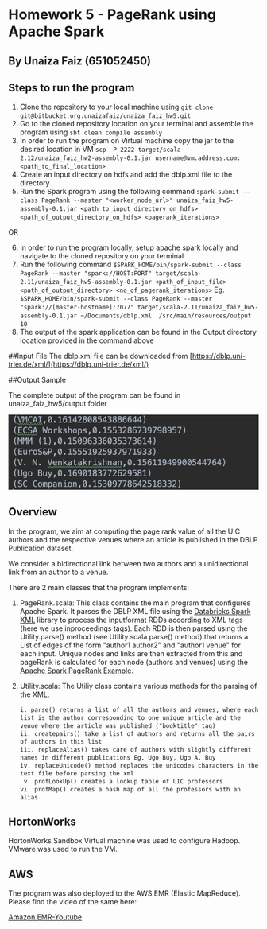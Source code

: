 # Homework 5 - PageRank using Apache Spark
## By Unaiza Faiz (651052450)

## Steps to run the program
1. Clone the repository to your local machine using 
``git clone git@bitbucket.org:unaizafaiz/unaiza_faiz_hw5.git ``
2. Go to the cloned repository location on your terminal and assemble the program using
``sbt clean compile assembly``
3. In order to run the program on Virtual machine copy the jar to the desired location in VM
``scp -P 2222 target/scala-2.12/unaiza_faiz_hw2-assembly-0.1.jar username@vm.address.com:<path_to_final_location>``
4. Create an input directory on hdfs and add the dblp.xml file to the directory 
5. Run the Spark program using the following command
`spark-submit --class PageRank --master "<worker_node_url>" unaiza_faiz_hw5-assembly-0.1.jar <path_to_input_directory_on_hdfs> <path_of_output_directory_on_hdfs> <pagerank_iterations>`

OR

6. In order to run the program locally, setup apache spark locally and navigate to the cloned repository on your terminal
7. Run the following command
`$SPARK_HOME/bin/spark-submit --class PageRank --master "spark://HOST:PORT" target/scala-2.11/unaiza_faiz_hw5-assembly-0.1.jar <path_of_input_file> <path_of_output_directory> <no_of_pagerank_iterations>`
Eg. 
`$SPARK_HOME/bin/spark-submit --class PageRank --master "spark://[master-hostname]:7077" target/scala-2.11/unaiza_faiz_hw5-assembly-0.1.jar ~/Documents/dblp.xml ./src/main/resources/output 10`
8. The output of the spark application can be found in the Output directory location provided in the command above

##Input File
The dblp.xml file can be downloaded from [https://dblp.uni-trier.de/xml/](https://dblp.uni-trier.de/xml/)

##Output Sample

The complete output of the program can be found in unaiza_faiz_hw5/output folder

![PageRank output](./Output.png)


## Overview 

In the program, we aim at computing the page rank value of all the UIC authors and the respective venues where an article is published in the DBLP Publication dataset.
 
We consider a bidirectional link between two authors and a unidirectional link from an author to a venue.

There are 2 main classes that the program implements:

   1. PageRank.scala:
        This class contains the main program that configures Apache Spark. It parses the DBLP XML file using the [Databricks Spark XML](https://github.com/databricks/spark-xml) library to process the inputformat RDDs according to XML tags (here we use inproceedings tags).
        Each RDD is then parsed using the Utility.parse() method (see Utility.scala parse() method) that returns a List of edges of the form "author1     author2" and "author1    venue" for each input. Unique nodes and links are then extracted from this and
        pageRank is calculated for each node (authors and venues) using the [Apache Spark PageRank Example](https://github.com/abbas-taher/pagerank-example-spark2.0-deep-dive).
       
   2. Utility.scala:
     The Utiliy class contains various methods for the parsing of the XML.
   
          i. parse() returns a list of all the authors and venues, where each list is the author corresponding to one unique article and the venue where the article was published ("booktitle" tag)
          ii. createpairs() take a list of authors and returns all the pairs of authors in this list
          iii. replaceAlias() takes care of authors with slightly different names in different publications Eg. Ugo Buy, Ugo A. Buy
          iv. replaceUnicode() method replaces the unicodes characters in the text file before parsing the xml
           v. profLookUp() creates a lookup table of UIC professors
          vi. profMap() creates a hash map of all the professors with an alias 
        
## HortonWorks

HortonWorks Sandbox Virtual machine was used to configure Hadoop. VMware was used to run the VM.

## AWS

The program was also deployed to the AWS EMR (Elastic MapReduce). Please find the video of the same here:

[Amazon EMR-Youtube](https://youtu.be/T5GnfcQZaTU) 

